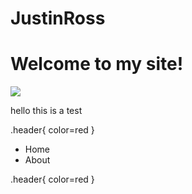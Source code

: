 # JustinRoss
<h1>Welcome to my site!</h1>
<img src=https://cdn2.scratch.mit.edu/get_image/user/2911137_32x32.png?v=1427978758.0>
<p>hello this is a test<p>
<div>
.header{
  color=red
}
<div class="header">
<ul>
  <li>Home</li>
  <li>About</li>
</ul>
</div>
</div>
.header{
  color=red
}
